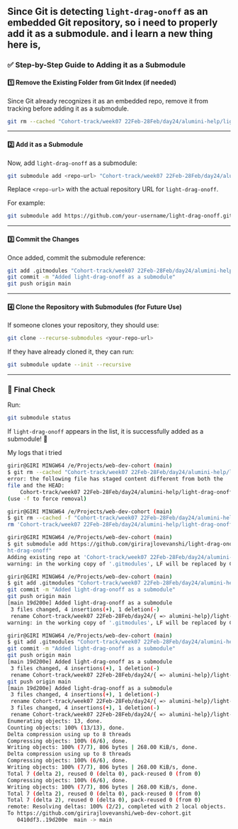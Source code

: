 Since Git is detecting `light-drag-onoff` as an embedded Git repository, so i need to **properly add it as a submodule**.
and i learn a new thing here is,
---

### ✅ **Step-by-Step Guide to Adding it as a Submodule**
#### **1️⃣ Remove the Existing Folder from Git Index (if needed)**
Since Git already recognizes it as an embedded repo, remove it from tracking before adding it as a submodule.

```bash
git rm --cached "Cohort-track/week07 22Feb-28Feb/day24/alumini-help/light-drag-onoff"
```

---

#### **2️⃣ Add it as a Submodule**
Now, add `light-drag-onoff` as a submodule:

```bash
git submodule add <repo-url> "Cohort-track/week07 22Feb-28Feb/day24/alumini-help/light-drag-onoff"
```

Replace `<repo-url>` with the actual repository URL for `light-drag-onoff`.

For example:
```bash
git submodule add https://github.com/your-username/light-drag-onoff.git "Cohort-track/week07 22Feb-28Feb/day24/alumini-help/light-drag-onoff"
```

---

#### **3️⃣ Commit the Changes**
Once added, commit the submodule reference:

```bash
git add .gitmodules "Cohort-track/week07 22Feb-28Feb/day24/alumini-help/light-drag-onoff"
git commit -m "Added light-drag-onoff as a submodule"
git push origin main
```

---

#### **4️⃣ Clone the Repository with Submodules (for Future Use)**
If someone clones your repository, they should use:

```bash
git clone --recurse-submodules <your-repo-url>
```

If they have already cloned it, they can run:

```bash
git submodule update --init --recursive
```

---

### 🚀 **Final Check**
Run:
```bash
git submodule status
```
If `light-drag-onoff` appears in the list, it is successfully added as a submodule! 🎉

My logs that i tried
```bash
girir@GIRI MINGW64 /e/Projects/web-dev-cohort (main)
$ git rm --cached "Cohort-track/week07 22Feb-28Feb/day24/alumini-help/light-drag-onoff"
error: the following file has staged content different from both the
file and the HEAD:
    Cohort-track/week07 22Feb-28Feb/day24/alumini-help/light-drag-onoff
(use -f to force removal)

girir@GIRI MINGW64 /e/Projects/web-dev-cohort (main)
$ git rm --cached -f "Cohort-track/week07 22Feb-28Feb/day24/alumini-help/light-drag-onoff"
rm 'Cohort-track/week07 22Feb-28Feb/day24/alumini-help/light-drag-onoff'

girir@GIRI MINGW64 /e/Projects/web-dev-cohort (main)
$ git submodule add https://github.com/girirajlovevanshi/light-drag-onoff.git "Cohort-track/week07 22Feb-28Feb/day24/alumini-help/lig
ht-drag-onoff"
Adding existing repo at 'Cohort-track/week07 22Feb-28Feb/day24/alumini-help/light-drag-onoff' to the index
warning: in the working copy of '.gitmodules', LF will be replaced by CRLF the next time Git touches it

girir@GIRI MINGW64 /e/Projects/web-dev-cohort (main)
$ git add .gitmodules "Cohort-track/week07 22Feb-28Feb/day24/alumini-help/light-drag-onoff"
git commit -m "Added light-drag-onoff as a submodule"
git push origin main
[main 19d200e] Added light-drag-onoff as a submodule
 3 files changed, 4 insertions(+), 1 deletion(-)
 rename Cohort-track/week07 22Feb-28Feb/day24/{ => alumini-help}/light-drag-onoff (100%)
warning: in the working copy of '.gitmodules', LF will be replaced by CRLF the next time Git touches it

girir@GIRI MINGW64 /e/Projects/web-dev-cohort (main)
$ git add .gitmodules "Cohort-track/week07 22Feb-28Feb/day24/alumini-help/light-drag-onoff"
git commit -m "Added light-drag-onoff as a submodule"
git push origin main
[main 19d200e] Added light-drag-onoff as a submodule
 3 files changed, 4 insertions(+), 1 deletion(-)
 rename Cohort-track/week07 22Feb-28Feb/day24/{ => alumini-help}/light-drag-onoff (100%)
git push origin main
[main 19d200e] Added light-drag-onoff as a submodule
 3 files changed, 4 insertions(+), 1 deletion(-)
 rename Cohort-track/week07 22Feb-28Feb/day24/{ => alumini-help}/light-drag-onoff (100%)
 3 files changed, 4 insertions(+), 1 deletion(-)
 rename Cohort-track/week07 22Feb-28Feb/day24/{ => alumini-help}/light-drag-onoff (100%)
Enumerating objects: 13, done.
Counting objects: 100% (13/13), done.
Delta compression using up to 8 threads
Compressing objects: 100% (6/6), done.
Writing objects: 100% (7/7), 806 bytes | 268.00 KiB/s, done.
Delta compression using up to 8 threads
Compressing objects: 100% (6/6), done.
Writing objects: 100% (7/7), 806 bytes | 268.00 KiB/s, done.
Total 7 (delta 2), reused 0 (delta 0), pack-reused 0 (from 0)
Compressing objects: 100% (6/6), done.
Writing objects: 100% (7/7), 806 bytes | 268.00 KiB/s, done.
Total 7 (delta 2), reused 0 (delta 0), pack-reused 0 (from 0)
Total 7 (delta 2), reused 0 (delta 0), pack-reused 0 (from 0)
remote: Resolving deltas: 100% (2/2), completed with 2 local objects.
To https://github.com/girirajlovevanshi/web-dev-cohort.git
   0410df3..19d200e  main -> main
```